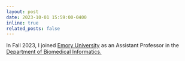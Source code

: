 ```yaml
---
layout: post
date: 2023-10-01 15:59:00-0400
inline: true
related_posts: false
---
```


In Fall 2023, I joined [Emory University](https://www.emory.edu/home/index.html) as an Assistant Professor in the [Department of Biomedical Informatics.](https://med.emory.edu/departments/biomedical-informatics/index.html)